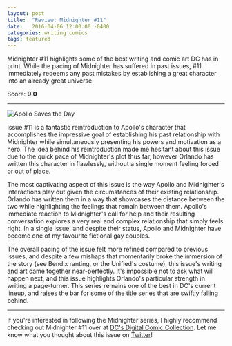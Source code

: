 ```yaml
---
layout: post
title:  "Review: Midnighter #11"
date:   2016-04-06 12:00:00 -0400
categories: writing comics
tags: featured
---
```

Midnighter #11 highlights some of the best writing and comic art DC has in print. While the pacing of Midnighter has suffered in past issues, #11 immediately redeems any past mistakes by establishing a great character into an already great universe.

Score: <strong>9.0</strong>

<hr>

<div class="img-wrapper">
    <img src="{{ '/assets/img/2016/04/midnighter_11_wide.jpg' | prepend: site.baseurl }}" title="Panel from Midnighter 11" alt="Apollo Saves the Day">
</div>

Issue #11 is a fantastic reintroduction to Apollo's character that accomplishes the impressive goal of establishing his past relationship with Midnighter while simultaneously presenting his powers and motivation as a hero. The idea behind his reintroduction made me hesitant about this issue due to the quick pace of Midnighter's plot thus far, however Orlando has written this character in flawlessly, without a single moment feeling forced or out of place.

The most captivating aspect of this issue is the way Apollo and Midnighter's interactions play out given the circumstances of their existing relationship. Orlando has written them in a way that showcases the distance between the two while highlighting the feelings that remain between them. Apollo's immediate reaction to Midnighter's call for help and their resulting conversation explores a very real and complex relationship that simply feels right. In a single issue, and despite their status, Apollo and Midnighter have become one of my favourite fictional gay couples.

The overall pacing of the issue felt more refined compared to previous issues, and despite a few mishaps that momentarily broke the immersion of the story (see Bendix ranting, or the Unified's costume), this issue's writing and art came together near-perfectly. It's impossible not to ask what will happen next, and this issue highlights Orlando's particular strength in writing a page-turner. This series remains one of the best in DC's current lineup, and raises the bar for some of the title series that are swiftly falling behind.

<hr>

If you're interested in following the Midnighter series, I highly recommend checking out Midnighter #11 over at [DC's Digital Comic Collection](//www.readdcentertainment.com/Midnighter-2015-11/digital-comic/T1421800115001). Let me know what you thought about this issue on [Twitter](//twitter.com/joshdrink)!
